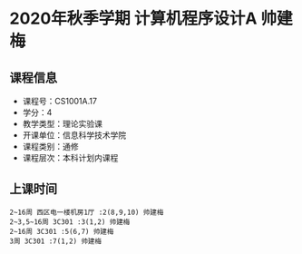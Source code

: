 # 2020年秋季学期 计算机程序设计A 帅建梅






## 课程信息

- 课程号：CS1001A.17
- 学分：4
- 教学类型：理论实验课
- 开课单位：信息科学技术学院
- 课程类别：通修
- 课程层次：本科计划内课程

## 上课时间

```
2~16周 西区电一楼机房1厅 :2(8,9,10) 帅建梅
2~3,5~16周 3C301 :3(1,2) 帅建梅
2~16周 3C301 :5(6,7) 帅建梅
3周 3C301 :7(1,2) 帅建梅
```

